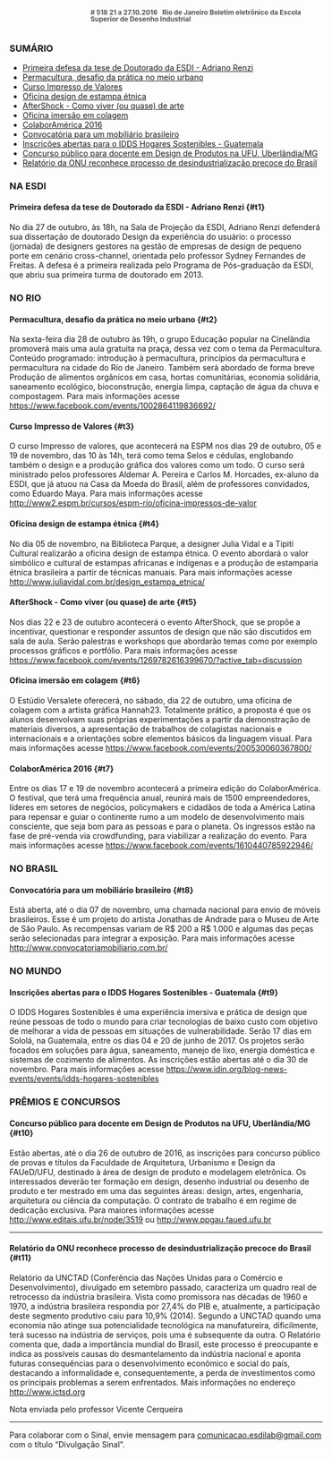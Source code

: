 <!--
---
title: sinal 518 - Esdi
-->
<div style="  width:40em;max-width: 40em;margin: 0 auto;" markdown=1>

<div style="background:url(img/selo.png) no-repeat;line-height:1em;font-size:0.85em;font-weight:bold;color:#555;padding: 0 0 0 145px;margin:0 0 3em 0;" markdown="1">
# 518
21 a 27.10.2016   Rio de Janeiro   
Boletim eletrônico da Escola Superior de Desenho Industrial
</div>


### SUMÁRIO 

  * [Primeira defesa da tese de Doutorado da ESDI - Adriano Renzi](#t1)
  * [Permacultura, desafio da prática no meio urbano](#t2)
  * [Curso Impresso de Valores](#t3)
  * [Oficina design de estampa étnica](#t4)
  * [AfterShock - Como viver (ou quase) de arte](#t5)
  * [Oficina imersão em colagem](#t6)
  * [ColaborAmérica 2016](#t7)
  * [Convocatória para um mobiliário brasileiro](#t8) 
  * [Inscrições abertas para o IDDS Hogares Sostenibles - Guatemala](#t9)
  * [Concurso público para docente em Design de Produtos na UFU, Uberlândia/MG](#t10)
  * [Relatório da ONU reconhece processo de desindustrialização precoce do Brasil](#t11) 


### NA ESDI

#### Primeira defesa da tese de Doutorado da ESDI - Adriano Renzi  {#t1}

No dia 27 de outubro, às 18h, na Sala de Projeção da ESDI, Adriano Renzi defenderá sua dissertação de doutorado Design da experiência do usuário: o processo (jornada) de designers gestores na gestão de empresas de design de pequeno porte em cenário cross-channel, orientada pelo professor Sydney Fernandes de Freitas. A defesa é a primeira realizada pelo Programa de Pós-graduação da ESDI, que abriu sua primeira turma de doutorado em 2013. 

### NO RIO

#### Permacultura, desafio da prática no meio urbano {#t2}

Na sexta-feira dia 28 de outubro às 19h, o grupo Educação popular na Cinelândia promoverá mais uma aula gratuita na praça, dessa vez com o tema da Permacultura. Conteúdo programado: introdução à permacultura, princípios da permacultura e permacultura na cidade do Rio de Janeiro. Também será abordado de forma breve Produção de alimentos orgânicos em casa, hortas comunitárias, economia solidária, saneamento ecológico, bioconstrução, energia limpa, captação de água da chuva e compostagem. Para mais informações acesse https://www.facebook.com/events/1002864119836692/ 


#### Curso Impresso de Valores {#t3}

O curso Impresso de valores, que acontecerá na ESPM nos dias 29 de outubro, 05 e 19 de novembro, das 10 às 14h, terá como tema Selos e cédulas, englobando também o design e a produção gráfica dos valores como um todo. O curso será ministrado pelos professores Aldemar A. Pereira e Carlos M. Horcades, ex-aluno da ESDI, que já atuou na Casa da Moeda do Brasil, além de professores convidados, como Eduardo Maya. Para mais informações acesse http://www2.espm.br/cursos/espm-rio/oficina-impressos-de-valor 


#### Oficina design de estampa étnica {#t4} 

No dia 05 de novembro, na Biblioteca Parque, a designer Julia Vidal e a Tipiti Cultural realizarão a oficina design de estampa étnica. O evento abordará o valor simbólico e cultural de estampas africanas e indígenas e a produção de estamparia étnica brasileira a partir de técnicas manuais. Para mais informações acesse  http://www.juliavidal.com.br/design_estampa_etnica/  


#### AfterShock - Como viver (ou quase) de arte {#t5} 

Nos dias 22 e 23 de outubro acontecerá o evento AfterShock, que se propõe a incentivar, questionar e responder assuntos de design que não são discutidos em sala de aula. Serão palestras e workshops que abordarão temas como por exemplo processos gráficos e portfólio. Para mais informações acesse https://www.facebook.com/events/1269782616399670/?active_tab=discussion 


#### Oficina imersão em colagem {#t6}

O Estúdio Versalete oferecerá, no sábado, dia 22 de outubro, uma oficina de colagem com a artista gráfica Hannah23. Totalmente prático, a proposta é que os alunos desenvolvam suas próprias experimentações a partir da demonstração de materiais diversos, a apresentação de trabalhos de colagistas nacionais e internacionais e a orientações sobre elementos básicos da linguagem visual. Para mais informações acesse https://www.facebook.com/events/200530060367800/ 


#### ColaborAmérica 2016 {#t7} 

Entre os dias 17 e 19 de novembro acontecerá a primeira edição do ColaborAmérica. O festival, que terá uma frequência anual, reunirá mais de 1500 empreendedores, líderes em setores de negócios, policymakers e cidadãos de toda a América Latina para repensar e guiar o continente rumo a um modelo de desenvolvimento mais consciente, que seja bom para as pessoas e para o planeta. Os ingressos estão na fase de pré-venda via crowdfunding, para viabilizar a realização do evento. Para mais informações acesse https://www.facebook.com/events/1610440785922946/ 

### NO BRASIL

#### Convocatória para um mobiliário brasileiro {#t8}

Está aberta, até o dia 07 de novembro, uma chamada nacional para envio de móveis brasileiros. Esse é um projeto do artista Jonathas de Andrade para o Museu de Arte de São Paulo. As recompensas variam de R$ 200 a R$ 1.000 e algumas das peças serão selecionadas para integrar a exposição. Para mais informações acesse http://www.convocatoriamobiliario.com.br/ 


### NO MUNDO

#### Inscrições abertas para o IDDS Hogares Sostenibles - Guatemala {#t9}

O IDDS Hogares Sostenibles é uma experiência imersiva e prática de design que reúne pessoas de todo o mundo para criar tecnologias de baixo custo com objetivo de melhorar a vida de pessoas em situações de vulnerabilidade. Serão 17 dias em Sololá, na Guatemala, entre os dias 04 e 20 de junho de 2017. Os projetos serão focados em soluções para água, saneamento, manejo de lixo, energia doméstica e sistemas de cozimento de alimentos. As inscrições estão abertas até o dia 30 de novembro. Para mais informações acesse https://www.idin.org/blog-news-events/events/idds-hogares-sostenibles 


### PRÊMIOS E CONCURSOS

#### Concurso público para docente em Design de Produtos na UFU, Uberlândia/MG {#t10}

Estão abertas, até o dia 26 de outubro de 2016, as inscrições para concurso público de provas e títulos da Faculdade de Arquitetura, Urbanismo e Design da FAUeD/UFU, destinado à área de design de produto e modelagem eletrônica. Os interessados deverão ter formação em design, desenho industrial ou desenho de produto e ter mestrado em uma das seguintes áreas: design, artes, engenharia, arquitetura ou ciência da computação. O contrato de trabalho é em regime de dedicação exclusiva. Para maiores informações acesse http://www.editais.ufu.br/node/3519 ou http://www.ppgau.faued.ufu.br 


-----------

#### Relatório da ONU reconhece processo de desindustrialização precoce do Brasil {#t11}

Relatório da UNCTAD (Conferência das Nações Unidas para o Comércio e Desenvolvimento), divulgado em setembro passado, caracteriza um quadro real de retrocesso da indústria brasileira. Vista como promissora nas décadas de 1960 e 1970, a indústria brasileira respondia por 27,4% do PIB e, atualmente, a participação deste segmento produtivo caiu para 10,9% (2014).
Segundo a UNCTAD quando uma economia não atinge sua potencialidade tecnológica na manufatureira, dificilmente, terá sucesso na indústria de serviços, pois uma é subsequente da outra.
O Relatório comenta que, dada a importância mundial do Brasil, este processo é preocupante e indica as possíveis causas do desmantelamento da indústria nacional e aponta futuras consequências para o desenvolvimento econômico e social do país, destacando a informalidade e, consequentemente, a perda de investimentos como os principais problemas a serem enfrentados.
Mais informações no endereço http://www.ictsd.org

Nota enviada pelo professor Vicente Cerqueira

- - - 


Para colaborar com o Sinal, envie mensagem para [comunicacao.esdilab@gmail.com](mailto:comunicacao.esdilab@gmail.com) com o título “Divulgação Sinal”.

</div>

<img src="img/selo.png" style="display:none;opacity:0;width:0;height:0;" />
